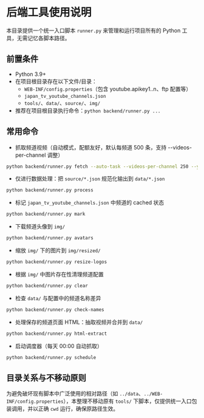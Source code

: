 # 后端工具使用说明

本目录提供一个统一入口脚本 `runner.py` 来管理和运行项目所有的 Python 工具，无需记忆各脚本路径。

## 前置条件

- Python 3.9+
- 在项目根目录存在以下文件/目录：
  - `WEB-INF/config.properties`（包含 youtube.apikey1..n、ftp 配置等）
  - `japan_tv_youtube_channels.json`
  - `tools/`、`data/`、`source/`、`img/`
- 推荐在项目根目录执行命令：`python backend/runner.py ...`

## 常用命令

- 抓取频道视频（自动模式，配额友好，默认每频道 500 条，支持 --videos-per-channel 调整）

```bash
python backend/runner.py fetch --auto-task --videos-per-channel 250 --yes
```

- 仅进行数据处理：把 `source/*.json` 规范化输出到 `data/*.json`

```bash
python backend/runner.py process
```

- 标记 `japan_tv_youtube_channels.json` 中频道的 cached 状态

```bash
python backend/runner.py mark
```

- 下载频道头像到 `img/`

```bash
python backend/runner.py avatars
```

- 缩放 `img/` 下的图片到 `img/resized/`

```bash
python backend/runner.py resize-logos
```

- 根据 `img/` 中图片存在性清理频道配置

```bash
python backend/runner.py clear
```

- 检查 `data/` 与配置中的频道名称差异

```bash
python backend/runner.py check-names
```

- 处理保存的频道页面 HTML：抽取视频并合并到 `data/`

```bash
python backend/runner.py html-extract
```

- 启动调度器（每天 00:00 自动抓取）

```bash
python backend/runner.py schedule
```

## 目录关系与不移动原则

为避免破坏现有脚本中广泛使用的相对路径（如 `../data`、`../WEB-INF/config.properties`），本整理不移动原有 `tools/` 下脚本，仅提供统一入口包装调用，并以正确 `cwd` 运行，确保原路径生效。


